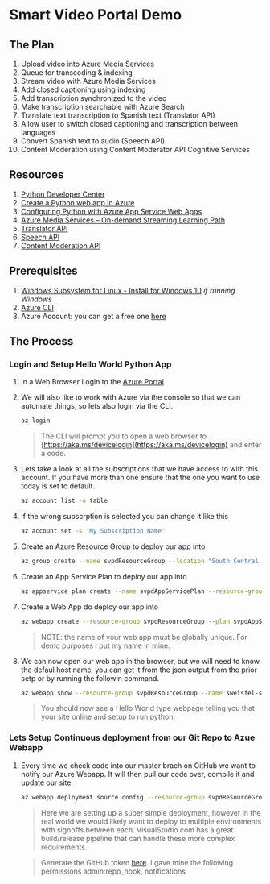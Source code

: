 # Smart Video Portal Demo

## The Plan
1. Upload video into Azure Media Services
1. Queue for transcoding & indexing
1. Stream video with Azure Media Services 
1. Add closed captioning using indexing
1. Add transcription synchronized to the video
1. Make transcription searchable with Azure Search
1. Translate text transcription to Spanish text (Translator API)
1. Allow user to switch closed captioning and transcription between languages
1. Convert Spanish text to audio (Speech API)
1. Content Moderation using Content Moderator API Cognitive Services


## Resources

1. [Python Developer Center](https://azure.microsoft.com/en-us/develop/python/)
1. [Create a Python web app in Azure](https://docs.microsoft.com/en-us/azure/app-service/app-service-web-get-started-python)
1. [Configuring Python with Azure App Service Web Apps](https://docs.microsoft.com/en-us/azure/app-service/web-sites-python-configure)
1. [Azure Media Services – On-demand Streaming Learning Path](https://azure.microsoft.com/en-gb/documentation/learning-paths/media-services-streaming-on-demand/)
1. [Translator API](https://docs.microsoft.com/en-us/azure/cognitive-services/translator/translator-info-overview)
1. [Speech API](https://docs.microsoft.com/en-us/azure/cognitive-services/speech/home)
1. [Content Moderation API](https://docs.microsoft.com/en-us/azure/cognitive-services/content-moderator/overview)


## Prerequisites

1. [Windows Subsystem for Linux - Install for Windows 10](https://msdn.microsoft.com/en-us/commandline/wsl/install-win10) *if running Windows*
1. [Azure CLI](https://docs.microsoft.com/en-us/cli/azure/install-azure-cli?view=azure-cli-latest#install-on-debianubuntu-with-apt-get) 
1. Azure Account: you can get a free one [here](https://azure.microsoft.com/en-us/free/)

## The Process

### Login and Setup Hello World Python App

1. In a Web Browser Login to the [Azure Portal](https://portal.azure.com)
1. We will also like to work with Azure via the console so that we can automate things, so lets also login via the CLI.

    ```bash
    az login
    ```

    > The CLI will prompt you to open a web browser to [https://aka.ms/devicelogin](https://aka.ms/devicelogin) and enter a code. 

1. Lets take a look at all the subscriptions that we have access to with this account. If you have more than one ensure that the one you want to use today is set to default.

    ```bash
    az account list -o table
    ```

1. If the wrong subscrption is selected you can change it like this

    ```bash
    az account set -s 'My Subscription Name'
    ```

1. Create an Azure Resource Group to deploy our app into

    ```bash
    az group create --name svpdResourceGroup --location "South Central US"
    ```

1. Create an App Service Plan to deploy our app into

    ```bash
    az appservice plan create --name svpdAppServicePlan --resource-group svpdResourceGroup --sku FREE
    ```

1. Create a Web App do deploy our app into

    ```bash
    az webapp create --resource-group svpdResourceGroup --plan svpdAppServicePlan --name sweisfel-svpd --runtime "python|3.4"
    ```

    > NOTE: the name of your web app must be globally unique. For demo purposes I put my name in mine.

1. We can now open our web app in the browser, but we will need to know the defaul host name, you can get it from the json output from the prior setp or by running the followin command.

    ```bash
    az webapp show --resource-group svpdResourceGroup --name sweisfel-svpd
    ```

    > You should now see a Hello World type webpage telling you that your site online and setup to run python.

### Lets Setup Continuous deployment from our Git Repo to Azue Webapp

1. Every time we check code into our master brach on GitHub we want to notify our Azure Webapp. It will then pull our code over, compile it and update our site. 

    ```bash
    az webapp deployment source config --resource-group svpdResourceGroup --name sweisfel-svpd --repo-url https://github.com/shawnweisfeld/Smart-Video-Portal-Demo --branch master --repository-type github --git-token YOURKEY
    ```
    
    > Here we are setting up a super simple deployment, however in the real world we would likely want to deploy to multiple environments with signoffs between each. VisualStudio.com has a great build/release pipeline that can handle these more complex requirements. 

    > Generate the GitHub token [here](https://github.com/settings/tokens). I gave mine the following permissions admin:repo_hook, notifications
